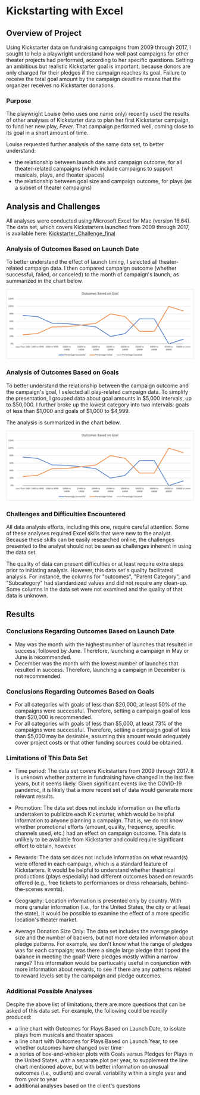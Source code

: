 # Kickstarting with Excel

## Overview of Project
Using Kickstarter data on fundraising campaigns from 2009 through 2017, I sought to help a playwright understand how well past campaigns for other theater projects had performed, according to her specific questions. Setting an ambitious but realistic Kickstarter goal is important, because donors are only charged for their pledges if the campaign reaches its goal. Failure to receive the total goal amount by the campaign deadline means that the organizer receives no Kickstarter donations.

### Purpose
The playwright Louise (who uses one name only) recently used the results of other analyses of Kickstarter data to plan her first Kickstarter campaign, to fund her new play, _Fever_. That campaign performed well, coming close to its goal in a short amount of time. 

Louise requested further analysis of the same data set, to better understand:
* the relationship between launch date and campaign outcome, for all theater-related campaigns (which include campaigns to support musicals, plays, and theater spaces)
* the relationship between goal size and campaign outcome, for plays (as a subset of theater campaigns)

## Analysis and Challenges
All analyses were conducted using Microsoft Excel for Mac (version 16.64). The data set, which covers Kickstarters launched from 2009 through 2017, is available here: [Kickstarter_Challenge_final](https://github.com/larabjork/kickstarter-challenge/blob/main/Kickstarter_Challenge_final.xlsx)

### Analysis of Outcomes Based on Launch Date
To better understand the effect of launch timing, I selected all theater-related campaign data. I then compared campaign outcome (whether successful, failed, or canceled) to the month of campaign's launch, as summarized in the chart below.

![line chart comparing campaign outcome with month of campaign launch ](https://github.com/larabjork/kickstarter-challenge/blob/main/Resources/Outcomes_vs_Goals.png)

### Analysis of Outcomes Based on Goals
To better understand the relationship between the campaign outcome and the campaign's goal, I selected all play-related campaign data. To simplify the presentation, I grouped data about goal amounts in $5,000 intervals, up to $50,000. I further broke up the lowest category into two intervals: goals of less than $1,000 and goals of $1,000 to $4,999.

The analysis is summarized in the chart below.

![line chart comparing size of goal and campaign outcome](https://github.com/larabjork/kickstarter-challenge/blob/main/Resources/Outcomes_vs_Goals.png)

### Challenges and Difficulties Encountered
All data analysis efforts, including this one, require careful attention. Some of these analyses required Excel skills that were new to the analyst. Because these skills can be easily researched online, the challenges presented to the analyst should not be seen as challenges inherent in using the data set.

The quality of data can present difficulties or at least require extra steps prior to initiating analysis. However, this data set's quality facilitated analysis. For instance, the columns for "outcomes", "Parent Category", and "Subcategory" had standardized values and did not require any clean-up. Some columns in the data set were not examined and the quality of that data is unknown.

## Results

### Conclusions Regarding Outcomes Based on Launch Date
* May was the month with the highest number of launches that resulted in success, followed by June. Therefore, launching a campaign in May or June is recommended.
* December was the month with the lowest number of launches that resulted in success. Therefore, launching a campaign in December is not recommended.

### Conclusions Regarding Outcomes Based on Goals
* For all categories with goals of less than $20,000, at least 50% of the campaigns were successful. Therefore, setting a campaign goal of less than $20,000 is recommended.
* For all categories with goals of less than $5,000, at least 73% of the campaigns were successful. Therefore, setting a campaign goal of less than $5,000 may be desirable, assuming this amount would adequately cover project costs or that other funding sources could be obtained.

### Limitations of This Data Set
* Time period: The data set covers Kickstarters from 2009 through 2017. It is unknown whether patterns in fundraising have changed in the last five years, but it seems likely. Given significant events like the COVID-19 pandemic, it is likely that a more recent set of data would generate more relevant results.

* Promotion: The data set does not include information on the efforts undertaken to publicize each Kickstarter, which would be helpful information to anyone planning a campaign. That is, we do not know whether promotional efforts (amount, quality, frequency, specific channels used, etc.) had an effect on campaign outcome. This data is unlikely to be available from Kickstarter and could require significant effort to obtain, however.

* Rewards: The data set does not include information on what reward(s) were offered in each campaign, which is a standard feature of Kickstarters. It would be helpful to understand whether theatrical productions (plays especially) had different outcomes based on rewards offered (e.g., free tickets to performances or dress rehearsals, behind-the-scenes events).

* Geography: Location information is presented only by country. With more granular information (i.e., for the United States, the city or at least the state), it would be possible to examine the effect of a more specific location's theater market.

* Average Donation Size Only: The data set includes the average pledge size and the number of backers, but not more detailed information about pledge patterns. For example, we don't know what the range of pledges was for each campaign; was there a single large pledge that tipped the balance in meeting the goal? Were pledges mostly within a narrow range? This information would be partiucalrly useful in conjunction with more information about rewards, to see if there are any patterns related to reward levels set by the campaign and pledge outcomes.

### Additional Possible Analyses
Despite the above list of limitations, there are more questions that can be asked of this data set. For example, the following could be readily produced:

* a line chart with Outcomes for Plays Based on Launch Date, to isolate plays from musicals and theater spaces
* a line chart with Outcomes for Plays Based on Launch Year, to see whether outcomes have changed over time
* a series of box-and-whisker plots with Goals versus Pledges for Plays in the United States, with a separate plot per year, to supplement the line chart mentioned above, but with better information on unusual outcomes (i.e., outliers) and overall variability within a single year and from year to year
* additional analyses based on the client's questions


